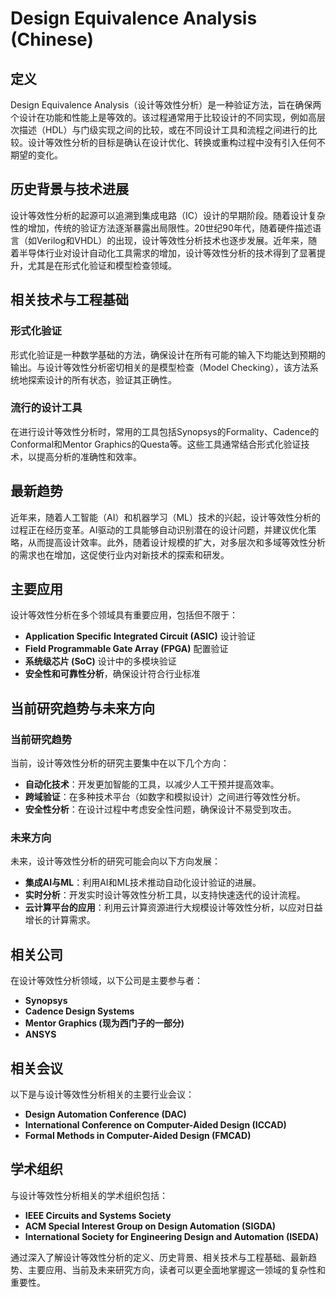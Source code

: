 # Design Equivalence Analysis (Chinese)

## 定义
Design Equivalence Analysis（设计等效性分析）是一种验证方法，旨在确保两个设计在功能和性能上是等效的。该过程通常用于比较设计的不同实现，例如高层次描述（HDL）与门级实现之间的比较，或在不同设计工具和流程之间进行的比较。设计等效性分析的目标是确认在设计优化、转换或重构过程中没有引入任何不期望的变化。

## 历史背景与技术进展
设计等效性分析的起源可以追溯到集成电路（IC）设计的早期阶段。随着设计复杂性的增加，传统的验证方法逐渐暴露出局限性。20世纪90年代，随着硬件描述语言（如Verilog和VHDL）的出现，设计等效性分析技术也逐步发展。近年来，随着半导体行业对设计自动化工具需求的增加，设计等效性分析的技术得到了显著提升，尤其是在形式化验证和模型检查领域。

## 相关技术与工程基础
### 形式化验证
形式化验证是一种数学基础的方法，确保设计在所有可能的输入下均能达到预期的输出。与设计等效性分析密切相关的是模型检查（Model Checking），该方法系统地探索设计的所有状态，验证其正确性。

### 流行的设计工具
在进行设计等效性分析时，常用的工具包括Synopsys的Formality、Cadence的Conformal和Mentor Graphics的Questa等。这些工具通常结合形式化验证技术，以提高分析的准确性和效率。

## 最新趋势
近年来，随着人工智能（AI）和机器学习（ML）技术的兴起，设计等效性分析的过程正在经历变革。AI驱动的工具能够自动识别潜在的设计问题，并建议优化策略，从而提高设计效率。此外，随着设计规模的扩大，对多层次和多域等效性分析的需求也在增加，这促使行业内对新技术的探索和研发。

## 主要应用
设计等效性分析在多个领域具有重要应用，包括但不限于：
- **Application Specific Integrated Circuit (ASIC)** 设计验证
- **Field Programmable Gate Array (FPGA)** 配置验证
- **系统级芯片 (SoC)** 设计中的多模块验证
- **安全性和可靠性分析**，确保设计符合行业标准

## 当前研究趋势与未来方向
### 当前研究趋势
当前，设计等效性分析的研究主要集中在以下几个方向：
- **自动化技术**：开发更加智能的工具，以减少人工干预并提高效率。
- **跨域验证**：在多种技术平台（如数字和模拟设计）之间进行等效性分析。
- **安全性分析**：在设计过程中考虑安全性问题，确保设计不易受到攻击。

### 未来方向
未来，设计等效性分析的研究可能会向以下方向发展：
- **集成AI与ML**：利用AI和ML技术推动自动化设计验证的进展。
- **实时分析**：开发实时设计等效性分析工具，以支持快速迭代的设计流程。
- **云计算平台的应用**：利用云计算资源进行大规模设计等效性分析，以应对日益增长的计算需求。

## 相关公司
在设计等效性分析领域，以下公司是主要参与者：
- **Synopsys**
- **Cadence Design Systems**
- **Mentor Graphics (现为西门子的一部分)**
- **ANSYS**

## 相关会议
以下是与设计等效性分析相关的主要行业会议：
- **Design Automation Conference (DAC)**
- **International Conference on Computer-Aided Design (ICCAD)**
- **Formal Methods in Computer-Aided Design (FMCAD)**

## 学术组织
与设计等效性分析相关的学术组织包括：
- **IEEE Circuits and Systems Society**
- **ACM Special Interest Group on Design Automation (SIGDA)**
- **International Society for Engineering Design and Automation (ISEDA)**

通过深入了解设计等效性分析的定义、历史背景、相关技术与工程基础、最新趋势、主要应用、当前及未来研究方向，读者可以更全面地掌握这一领域的复杂性和重要性。